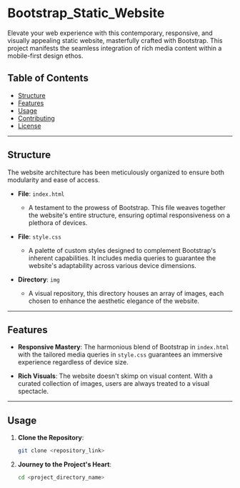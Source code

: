 # Bootstrap_Static_Website

Elevate your web experience with this contemporary, responsive, and visually appealing static website, masterfully crafted with Bootstrap. This project manifests the seamless integration of rich media content within a mobile-first design ethos.

## Table of Contents

- [Structure](#structure)
- [Features](#features)
- [Usage](#usage)
- [Contributing](#contributing)
- [License](#license)

---

## Structure

The website architecture has been meticulously organized to ensure both modularity and ease of access.

- **File**: `index.html`
  - A testament to the prowess of Bootstrap. This file weaves together the website's entire structure, ensuring optimal responsiveness on a plethora of devices.

- **File**: `style.css`
  - A palette of custom styles designed to complement Bootstrap's inherent capabilities. It includes media queries to guarantee the website's adaptability across various device dimensions.

- **Directory**: `img`
  - A visual repository, this directory houses an array of images, each chosen to enhance the aesthetic elegance of the website.

---

## Features

- **Responsive Mastery**: The harmonious blend of Bootstrap in `index.html` with the tailored media queries in `style.css` guarantees an immersive experience regardless of device size.
  
- **Rich Visuals**: The website doesn't skimp on visual content. With a curated collection of images, users are always treated to a visual spectacle.

---

## Usage

1. **Clone the Repository**:  
   ```bash
   git clone <repository_link>
2. **Journey to the Project's Heart**:
   ```bash
   cd <project_directory_name>

